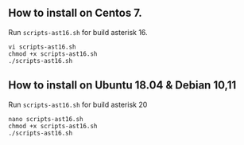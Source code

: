 ## How to install on Centos 7.
Run ```scripts-ast16.sh``` for build asterisk 16.
```
vi scripts-ast16.sh
chmod +x scripts-ast16.sh
./scripts-ast16.sh
```
## How to install on Ubuntu 18.04 & Debian 10,11
Run ```scripts-ast16.sh``` for build asterisk 20
```
nano scripts-ast16.sh
chmod +x scripts-ast16.sh
./scripts-ast16.sh
```
